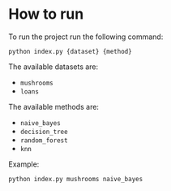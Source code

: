 # How to run

To run the project run the following command:

```base
python index.py {dataset} {method}
```

The available datasets are:

- `mushrooms`
- `loans`

The available methods are:

- `naive_bayes`
- `decision_tree`
- `random_forest`
- `knn`

Example:

```bash
python index.py mushrooms naive_bayes
```
